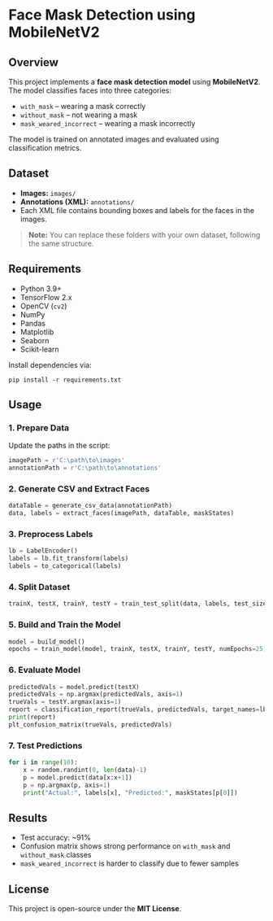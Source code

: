 # Face Mask Detection using MobileNetV2

## Overview
This project implements a **face mask detection model** using **MobileNetV2**. The model classifies faces into three categories:

- `with_mask` – wearing a mask correctly
- `without_mask` – not wearing a mask
- `mask_weared_incorrect` – wearing a mask incorrectly

The model is trained on annotated images and evaluated using classification metrics.

## Dataset
- **Images:** `images/`
- **Annotations (XML):** `annotations/`
- Each XML file contains bounding boxes and labels for the faces in the images.

> **Note:** You can replace these folders with your own dataset, following the same structure.

## Requirements
- Python 3.9+
- TensorFlow 2.x
- OpenCV (`cv2`)
- NumPy
- Pandas
- Matplotlib
- Seaborn
- Scikit-learn

Install dependencies via:

```
pip install -r requirements.txt
```

## Usage

### 1. Prepare Data
Update the paths in the script:

```python
imagePath = r'C:\path\to\images'
annotationPath = r'C:\path\to\annotations'
```

### 2. Generate CSV and Extract Faces
```python
dataTable = generate_csv_data(annotationPath)
data, labels = extract_faces(imagePath, dataTable, maskStates)
```

### 3. Preprocess Labels
```python
lb = LabelEncoder()
labels = lb.fit_transform(labels)
labels = to_categorical(labels)
```

### 4. Split Dataset
```python
trainX, testX, trainY, testY = train_test_split(data, labels, test_size=0.3, stratify=labels, random_state=42)
```

### 5. Build and Train the Model
```python
model = build_model()
epochs = train_model(model, trainX, testX, trainY, testY, numEpochs=25, lr=1e-4, bs=1)
```

### 6. Evaluate Model
```python
predictedVals = model.predict(testX)
predictedVals = np.argmax(predictedVals, axis=1)
trueVals = testY.argmax(axis=1)
report = classification_report(trueVals, predictedVals, target_names=lb.classes_)
print(report)
plt_confusion_matrix(trueVals, predictedVals)
```

### 7. Test Predictions
```python
for i in range(10):
    x = random.randint(0, len(data)-1)
    p = model.predict(data[x:x+1])
    p = np.argmax(p, axis=1)
    print("Actual:", labels[x], "Predicted:", maskStates[p[0]])
```

## Results
- Test accuracy: ~91%
- Confusion matrix shows strong performance on `with_mask` and `without_mask` classes
- `mask_weared_incorrect` is harder to classify due to fewer samples

## License
This project is open-source under the **MIT License**.

